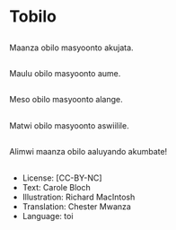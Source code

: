 # Tobilo

##
Maanza obilo masyoonto akujata.

##
Maulu obilo masyoonto aume.

##
Meso obilo masyoonto alange.

##
Matwi obilo masyoonto aswiilile.

##
Alimwi maanza obilo aaluyando akumbate!

##
* License: [CC-BY-NC]
* Text: Carole Bloch
* Illustration: Richard MacIntosh
* Translation: Chester Mwanza
* Language: toi
